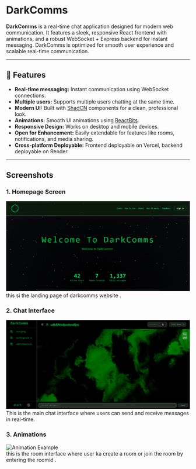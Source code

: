 # DarkComms

**DarkComms** is a real-time chat application designed for modern web communication. It features a sleek, responsive React frontend with animations, and a robust WebSocket + Express backend for instant messaging. DarkComms is optimized for smooth user experience and scalable real-time communication.

---

## 🚀 Features

- **Real-time messaging:** Instant communication using WebSocket connections.
- **Multiple users:** Supports multiple users chatting at the same time.
- **Modern UI:** Built with [ShadCN](https://shadcn.dev/) components for a clean, professional look.
- **Animations:** Smooth UI animations using [ReactBits](https://reactbits.dev/).
- **Responsive Design:** Works on desktop and mobile devices.
- **Open for Enhancement:** Easily extendable for features like rooms, notifications, and media sharing.
- **Cross-platform Deployable:** Frontend deployable on Vercel, backend deployable on Render.

---

## Screenshots

### 1. Homepage Screen
![Login Screen](./screenshots/homepageui.png)  
this si the landing page of darkcomms website .

### 2. Chat Interface
![Chat UI](./screenshots/chatareaui.png)  
This is the main chat interface where users can send and receive messages in real-time.


### 3. Animations
![Animation Example](./screenshots/roompage.png)  
this is the room interface where user ka create a room or join the room by entering the roomid .


